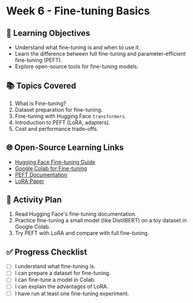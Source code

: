 
# Week 6 - Fine-tuning Basics

## 🎯 Learning Objectives
- Understand what fine-tuning is and when to use it.
- Learn the difference between full fine-tuning and parameter-efficient fine-tuning (PEFT).
- Explore open-source tools for fine-tuning models.

## 📚 Topics Covered
1. What is Fine-tuning?
2. Dataset preparation for fine-tuning.
3. Fine-tuning with Hugging Face `transformers`.
4. Introduction to PEFT (LoRA, adapters).
5. Cost and performance trade-offs.

## 🌐 Open-Source Learning Links
- [Hugging Face Fine-tuning Guide](https://huggingface.co/docs/transformers/training)
- [Google Colab for Fine-tuning](https://colab.research.google.com/)
- [PEFT Documentation](https://huggingface.co/docs/peft/index)
- [LoRA Paper](https://arxiv.org/abs/2106.09685)

## 📝 Activity Plan
1. Read Hugging Face's fine-tuning documentation.
2. Practice fine-tuning a small model (like DistilBERT) on a toy dataset in Google Colab.
3. Try PEFT with LoRA and compare with full fine-tuning.

## ✅ Progress Checklist
- [ ] I understand what fine-tuning is.
- [ ] I can prepare a dataset for fine-tuning.
- [ ] I can fine-tune a model in Colab.
- [ ] I can explain the advantages of LoRA.
- [ ] I have run at least one fine-tuning experiment.
